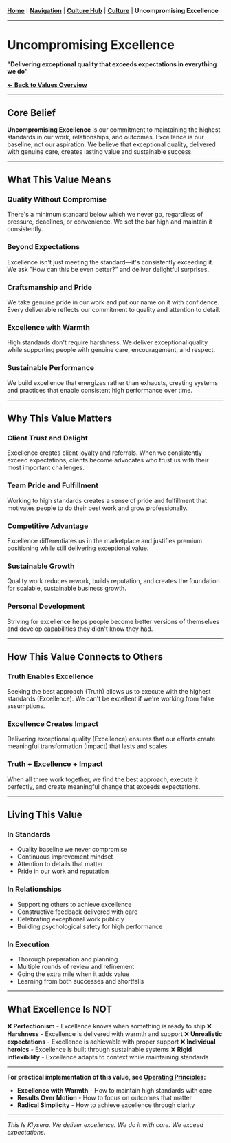 **[Home](//#/)** | **[Navigation](//#/)** | **[Culture Hub](/docs/Klysera/Culture-Hub.md)** | **[Culture](/docs/Klysera/Culture/Overview.md)** | **Uncompromising Excellence**

---

# Uncompromising Excellence

**"Delivering exceptional quality that exceeds expectations in everything we do"**

**[← Back to Values Overview](docs/Klysera/TIK-Identity.md)**

---

## Core Belief

**Uncompromising Excellence** is our commitment to maintaining the highest standards in our work, relationships, and outcomes. Excellence is our baseline, not our aspiration. We believe that exceptional quality, delivered with genuine care, creates lasting value and sustainable success.

---

## What This Value Means

### Quality Without Compromise
There's a minimum standard below which we never go, regardless of pressure, deadlines, or convenience. We set the bar high and maintain it consistently.

### Beyond Expectations
Excellence isn't just meeting the standard—it's consistently exceeding it. We ask "How can this be even better?" and deliver delightful surprises.

### Craftsmanship and Pride
We take genuine pride in our work and put our name on it with confidence. Every deliverable reflects our commitment to quality and attention to detail.

### Excellence with Warmth
High standards don't require harshness. We deliver exceptional quality while supporting people with genuine care, encouragement, and respect.

### Sustainable Performance
We build excellence that energizes rather than exhausts, creating systems and practices that enable consistent high performance over time.

---

## Why This Value Matters

### Client Trust and Delight
Excellence creates client loyalty and referrals. When we consistently exceed expectations, clients become advocates who trust us with their most important challenges.

### Team Pride and Fulfillment
Working to high standards creates a sense of pride and fulfillment that motivates people to do their best work and grow professionally.

### Competitive Advantage
Excellence differentiates us in the marketplace and justifies premium positioning while still delivering exceptional value.

### Sustainable Growth
Quality work reduces rework, builds reputation, and creates the foundation for scalable, sustainable business growth.

### Personal Development
Striving for excellence helps people become better versions of themselves and develop capabilities they didn't know they had.

---

## How This Value Connects to Others

### Truth Enables Excellence
Seeking the best approach (Truth) allows us to execute with the highest standards (Excellence). We can't be excellent if we're working from false assumptions.

### Excellence Creates Impact
Delivering exceptional quality (Excellence) ensures that our efforts create meaningful transformation (Impact) that lasts and scales.

### Truth + Excellence + Impact
When all three work together, we find the best approach, execute it perfectly, and create meaningful change that exceeds expectations.

---

## Living This Value

### In Standards
- Quality baseline we never compromise
- Continuous improvement mindset
- Attention to details that matter
- Pride in our work and reputation

### In Relationships
- Supporting others to achieve excellence
- Constructive feedback delivered with care
- Celebrating exceptional work publicly
- Building psychological safety for high performance

### In Execution
- Thorough preparation and planning
- Multiple rounds of review and refinement
- Going the extra mile when it adds value
- Learning from both successes and shortfalls

---

## What Excellence Is NOT

❌ **Perfectionism** - Excellence knows when something is ready to ship
❌ **Harshness** - Excellence is delivered with warmth and support
❌ **Unrealistic expectations** - Excellence is achievable with proper support
❌ **Individual heroics** - Excellence is built through sustainable systems
❌ **Rigid inflexibility** - Excellence adapts to context while maintaining standards

---

**For practical implementation of this value, see [Operating Principles](/Operating-Principles/Overview.md):**
- **Excellence with Warmth** - How to maintain high standards with care
- **Results Over Motion** - How to focus on outcomes that matter
- **Radical Simplicity** - How to achieve excellence through clarity

---

*This Is Klysera. We deliver excellence. We do it with care. We exceed expectations.*